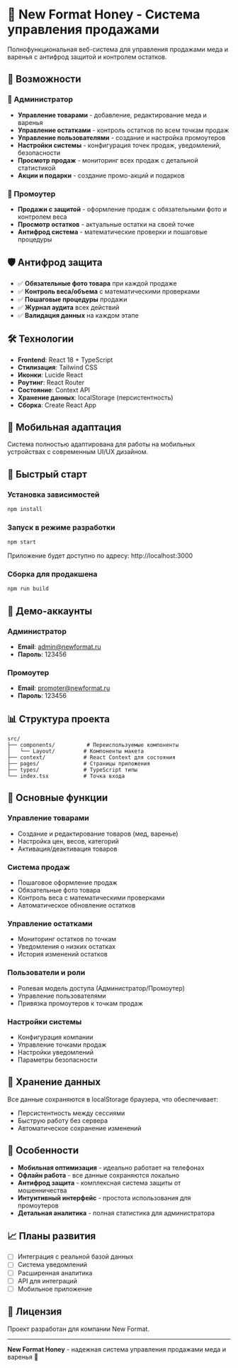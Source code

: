 # 🍯 New Format Honey - Система управления продажами

Полнофункциональная веб-система для управления продажами меда и варенья с антифрод защитой и контролем остатков.

## 🚀 Возможности

### 👑 Администратор
- **Управление товарами** - добавление, редактирование меда и варенья
- **Управление остатками** - контроль остатков по всем точкам продаж
- **Управление пользователями** - создание и настройка промоутеров
- **Настройки системы** - конфигурация точек продаж, уведомлений, безопасности
- **Просмотр продаж** - мониторинг всех продаж с детальной статистикой
- **Акции и подарки** - создание промо-акций и подарков

### 👤 Промоутер
- **Продажи с защитой** - оформление продаж с обязательными фото и контролем веса
- **Просмотр остатков** - актуальные остатки на своей точке
- **Антифрод система** - математические проверки и пошаговые процедуры

## 🛡️ Антифрод защита

- ✅ **Обязательные фото товара** при каждой продаже
- ✅ **Контроль веса/объема** с математическими проверками
- ✅ **Пошаговые процедуры** продажи
- ✅ **Журнал аудита** всех действий
- ✅ **Валидация данных** на каждом этапе

## 🛠️ Технологии

- **Frontend**: React 18 + TypeScript
- **Стилизация**: Tailwind CSS
- **Иконки**: Lucide React
- **Роутинг**: React Router
- **Состояние**: Context API
- **Хранение данных**: localStorage (персистентность)
- **Сборка**: Create React App

## 📱 Мобильная адаптация

Система полностью адаптирована для работы на мобильных устройствах с современным UI/UX дизайном.

## 🚀 Быстрый старт

### Установка зависимостей
```bash
npm install
```

### Запуск в режиме разработки
```bash
npm start
```

Приложение будет доступно по адресу: http://localhost:3000

### Сборка для продакшена
```bash
npm run build
```

## 👥 Демо-аккаунты

### Администратор
- **Email**: admin@newformat.ru
- **Пароль**: 123456

### Промоутер
- **Email**: promoter@newformat.ru
- **Пароль**: 123456

## 📊 Структура проекта

```
src/
├── components/          # Переиспользуемые компоненты
│   └── Layout/         # Компоненты макета
├── context/            # React Context для состояния
├── pages/              # Страницы приложения
├── types/              # TypeScript типы
└── index.tsx           # Точка входа
```

## 🔧 Основные функции

### Управление товарами
- Создание и редактирование товаров (мед, варенье)
- Настройка цен, весов, категорий
- Активация/деактивация товаров

### Система продаж
- Пошаговое оформление продаж
- Обязательные фото товара
- Контроль веса с математическими проверками
- Автоматическое обновление остатков

### Управление остатками
- Мониторинг остатков по точкам
- Уведомления о низких остатках
- История изменений остатков

### Пользователи и роли
- Ролевая модель доступа (Администратор/Промоутер)
- Управление пользователями
- Привязка промоутеров к точкам продаж

### Настройки системы
- Конфигурация компании
- Управление точками продаж
- Настройки уведомлений
- Параметры безопасности

## 💾 Хранение данных

Все данные сохраняются в localStorage браузера, что обеспечивает:
- Персистентность между сессиями
- Быструю работу без сервера
- Автоматическое сохранение изменений

## 🎯 Особенности

- **Мобильная оптимизация** - идеально работает на телефонах
- **Офлайн работа** - все данные сохраняются локально
- **Антифрод защита** - комплексная система защиты от мошенничества
- **Интуитивный интерфейс** - простота использования для промоутеров
- **Детальная аналитика** - полная статистика для администратора

## 📈 Планы развития

- [ ] Интеграция с реальной базой данных
- [ ] Система уведомлений
- [ ] Расширенная аналитика
- [ ] API для интеграций
- [ ] Мобильное приложение

## 📄 Лицензия

Проект разработан для компании New Format.

---

**New Format Honey** - надежная система управления продажами меда и варенья 🍯